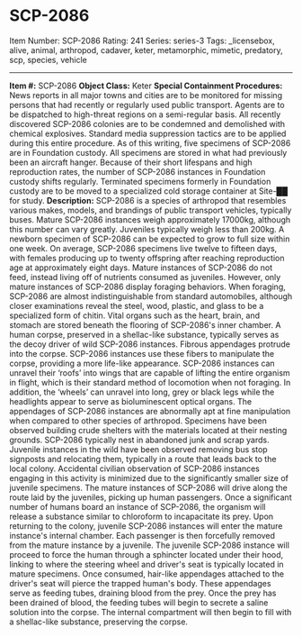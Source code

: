# SCP-2086
Item Number: SCP-2086
Rating: 241
Series: series-3
Tags: _licensebox, alive, animal, arthropod, cadaver, keter, metamorphic, mimetic, predatory, scp, species, vehicle

---

**Item #:** SCP-2086
**Object Class:** Keter
**Special Containment Procedures:** News reports in all major towns and cities are to be monitored for missing persons that had recently or regularly used public transport. Agents are to be dispatched to high-threat regions on a semi-regular basis.
All recently discovered SCP-2086 colonies are to be condemned and demolished with chemical explosives. Standard media suppression tactics are to be applied during this entire procedure.
As of this writing, five specimens of SCP-2086 are in Foundation custody. All specimens are stored in what had previously been an aircraft hanger. Because of their short lifespans and high reproduction rates, the number of SCP-2086 instances in Foundation custody shifts regularly.
Terminated specimens formerly in Foundation custody are to be moved to a specialized cold storage container at Site-██ for study.
**Description:** SCP-2086 is a species of arthropod that resembles various makes, models, and brandings of public transport vehicles, typically buses. Mature SCP-2086 instances weigh approximately 17000kg, although this number can vary greatly. Juveniles typically weigh less than 200kg.
A newborn specimen of SCP-2086 can be expected to grow to full size within one week. On average, SCP-2086 specimens live twelve to fifteen days, with females producing up to twenty offspring after reaching reproduction age at approximately eight days.
Mature instances of SCP-2086 do not feed, instead living off of nutrients consumed as juveniles. However, only mature instances of SCP-2086 display foraging behaviors.
When foraging, SCP-2086 are almost indistinguishable from standard automobiles, although closer examinations reveal the steel, wood, plastic, and glass to be a specialized form of chitin. Vital organs such as the heart, brain, and stomach are stored beneath the flooring of SCP-2086's inner chamber.
A human corpse, preserved in a shellac-like substance, typically serves as the decoy driver of wild SCP-2086 instances. Fibrous appendages protrude into the corpse. SCP-2086 instances use these fibers to manipulate the corpse, providing a more life-like appearance.
SCP-2086 instances can unravel their ‘roofs’ into wings that are capable of lifting the entire organism in flight, which is their standard method of locomotion when not foraging. In addition, the ‘wheels’ can unravel into long, grey or black legs while the headlights appear to serve as bioluminescent optical organs.
The appendages of SCP-2086 instances are abnormally apt at fine manipulation when compared to other species of arthropod. Specimens have been observed building crude shelters with the materials located at their nesting grounds.
SCP-2086 typically nest in abandoned junk and scrap yards. Juvenile instances in the wild have been observed removing bus stop signposts and relocating them, typically in a route that leads back to the local colony. Accidental civilian observation of SCP-2086 instances engaging in this activity is minimized due to the significantly smaller size of juvenile specimens.
The mature instances of SCP-2086 will drive along the route laid by the juveniles, picking up human passengers. Once a significant number of humans board an instance of SCP-2086, the organism will release a substance similar to chloroform to incapacitate its prey.
Upon returning to the colony, juvenile SCP-2086 instances will enter the mature instance's internal chamber. Each passenger is then forcefully removed from the mature instance by a juvenile.
The juvenile SCP-2086 instance will proceed to force the human through a sphincter located under their hood, linking to where the steering wheel and driver's seat is typically located in mature specimens. Once consumed, hair-like appendages attached to the driver's seat will pierce the trapped human's body. These appendages serve as feeding tubes, draining blood from the prey.
Once the prey has been drained of blood, the feeding tubes will begin to secrete a saline solution into the corpse. The internal compartment will then begin to fill with a shellac-like substance, preserving the corpse.